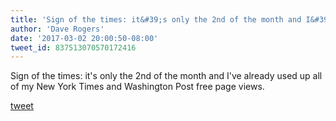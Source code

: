 ```yaml
---
title: 'Sign of the times: it&#39;s only the 2nd of the month and I&#39;ve already used up...'
author: 'Dave Rogers'
date: '2017-03-02 20:00:50-08:00'
tweet_id: 837513070570172416
---
```

Sign of the times: it's only the 2nd of the month and I've already used up all of my New York Times and Washington Post free page views.

[tweet](https://twitter.com/yukondude/status/837513070570172416)